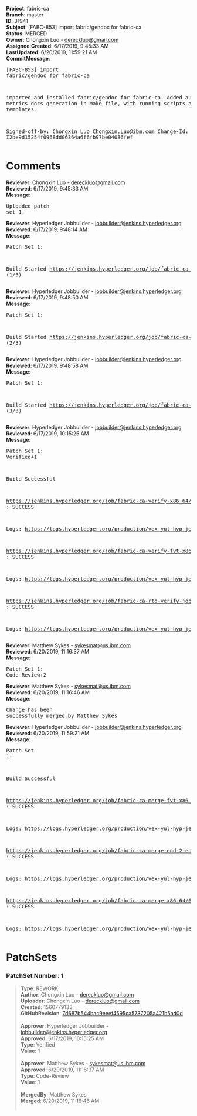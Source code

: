 <strong>Project</strong>: fabric-ca</br><strong>Branch</strong>: master<br><strong>ID</strong>: 31941<br><strong>Subject</strong>: [FABC-853] import fabric/gendoc for fabric-ca<br><strong>Status</strong>: MERGED<br><strong>Owner</strong>: Chongxin Luo - dereckluo@gmail.com<br><strong>Assignee</strong>:<strong>Created</strong>: 6/17/2019, 9:45:33 AM<br><strong>LastUpdated</strong>: 6/20/2019, 11:59:21 AM<br><strong>CommitMessage</strong>:<br><pre>[FABC-853] import fabric/gendoc for fabric-ca

imported and installed fabric/gendoc for fabric-ca.
Added automatic metrics docs generation in Make file,
with running scripts and templates.

Signed-off-by: Chongxin Luo <Chongxin.Luo@ibm.com>
Change-Id: I2be9d15254f0968dd06364a6f6fb97be04086fef
</pre><h1>Comments</h1><strong>Reviewer</strong>: Chongxin Luo - dereckluo@gmail.com<br><strong>Reviewed</strong>: 6/17/2019, 9:45:33 AM<br><strong>Message</strong>: <pre>Uploaded patch set 1.</pre><strong>Reviewer</strong>: Hyperledger Jobbuilder - jobbuilder@jenkins.hyperledger.org<br><strong>Reviewed</strong>: 6/17/2019, 9:48:14 AM<br><strong>Message</strong>: <pre>Patch Set 1:

Build Started https://jenkins.hyperledger.org/job/fabric-ca-verify-x86_64/3778/ (1/3)</pre><strong>Reviewer</strong>: Hyperledger Jobbuilder - jobbuilder@jenkins.hyperledger.org<br><strong>Reviewed</strong>: 6/17/2019, 9:48:50 AM<br><strong>Message</strong>: <pre>Patch Set 1:

Build Started https://jenkins.hyperledger.org/job/fabric-ca-verify-fvt-x86_64/162/ (2/3)</pre><strong>Reviewer</strong>: Hyperledger Jobbuilder - jobbuilder@jenkins.hyperledger.org<br><strong>Reviewed</strong>: 6/17/2019, 9:48:58 AM<br><strong>Message</strong>: <pre>Patch Set 1:

Build Started https://jenkins.hyperledger.org/job/fabric-ca-rtd-verify-job/349/ (3/3)</pre><strong>Reviewer</strong>: Hyperledger Jobbuilder - jobbuilder@jenkins.hyperledger.org<br><strong>Reviewed</strong>: 6/17/2019, 10:15:25 AM<br><strong>Message</strong>: <pre>Patch Set 1: Verified+1

Build Successful 

https://jenkins.hyperledger.org/job/fabric-ca-verify-x86_64/3778/ : SUCCESS

Logs: https://logs.hyperledger.org/production/vex-yul-hyp-jenkins-3/fabric-ca-verify-x86_64/3778

https://jenkins.hyperledger.org/job/fabric-ca-verify-fvt-x86_64/162/ : SUCCESS

Logs: https://logs.hyperledger.org/production/vex-yul-hyp-jenkins-3/fabric-ca-verify-fvt-x86_64/162

https://jenkins.hyperledger.org/job/fabric-ca-rtd-verify-job/349/ : SUCCESS

Logs: https://logs.hyperledger.org/production/vex-yul-hyp-jenkins-3/fabric-ca-rtd-verify-job/349</pre><strong>Reviewer</strong>: Matthew Sykes - sykesmat@us.ibm.com<br><strong>Reviewed</strong>: 6/20/2019, 11:16:37 AM<br><strong>Message</strong>: <pre>Patch Set 1: Code-Review+2</pre><strong>Reviewer</strong>: Matthew Sykes - sykesmat@us.ibm.com<br><strong>Reviewed</strong>: 6/20/2019, 11:16:46 AM<br><strong>Message</strong>: <pre>Change has been successfully merged by Matthew Sykes</pre><strong>Reviewer</strong>: Hyperledger Jobbuilder - jobbuilder@jenkins.hyperledger.org<br><strong>Reviewed</strong>: 6/20/2019, 11:59:21 AM<br><strong>Message</strong>: <pre>Patch Set 1:

Build Successful 

https://jenkins.hyperledger.org/job/fabric-ca-merge-fvt-x86_64/57/ : SUCCESS

Logs: https://logs.hyperledger.org/production/vex-yul-hyp-jenkins-3/fabric-ca-merge-fvt-x86_64/57

https://jenkins.hyperledger.org/job/fabric-ca-merge-end-2-end-x86_64/265/ : SUCCESS

Logs: https://logs.hyperledger.org/production/vex-yul-hyp-jenkins-3/fabric-ca-merge-end-2-end-x86_64/265

https://jenkins.hyperledger.org/job/fabric-ca-merge-x86_64/667/ : SUCCESS

Logs: https://logs.hyperledger.org/production/vex-yul-hyp-jenkins-3/fabric-ca-merge-x86_64/667</pre><h1>PatchSets</h1><h3>PatchSet Number: 1</h3><blockquote><strong>Type</strong>: REWORK<br><strong>Author</strong>: Chongxin Luo - dereckluo@gmail.com<br><strong>Uploader</strong>: Chongxin Luo - dereckluo@gmail.com<br><strong>Created</strong>: 1560779133<br><strong>GitHubRevision</strong>: [7d687b544bac9eeef4595ca5737205a421b5ad0d](https://github.com/hyperledger/fabric-ca/commit/7d687b544bac9eeef4595ca5737205a421b5ad0d)<br><br><strong>Approver</strong>: Hyperledger Jobbuilder - jobbuilder@jenkins.hyperledger.org<br><strong>Approved</strong>: 6/17/2019, 10:15:25 AM<br><strong>Type</strong>: Verified<br><strong>Value</strong>: 1<br><br><strong>Approver</strong>: Matthew Sykes - sykesmat@us.ibm.com<br><strong>Approved</strong>: 6/20/2019, 11:16:37 AM<br><strong>Type</strong>: Code-Review<br><strong>Value</strong>: 1<br><br><strong>MergedBy</strong>: Matthew Sykes<br><strong>Merged</strong>: 6/20/2019, 11:16:46 AM<br><br></blockquote>